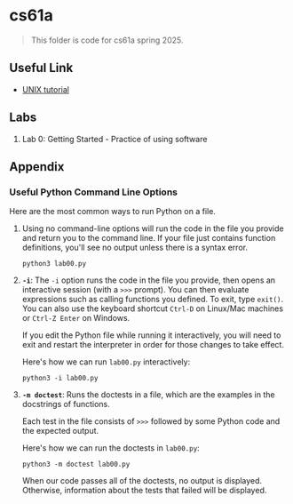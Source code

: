 # cs61a

> This folder is code for cs61a spring 2025.

## Useful Link

- [UNIX tutorial](https://cs61a.org/articles/unix/)

## Labs

1. Lab 0: Getting Started - Practice of using software

## Appendix

### Useful Python Command Line Options

Here are the most common ways to run Python on a file.

1. Using no command-line options will run the code in the file you provide and return you to the command line. If your file just contains function definitions, you'll see no output unless there is a syntax error.

    ```
    python3 lab00.py
    ```

2. **`-i`**: The `-i` option runs the code in the file you provide, then opens an interactive session (with a `>>>` prompt). You can then evaluate expressions such as calling functions you defined. To exit, type `exit()`. You can also use the keyboard shortcut `Ctrl-D` on Linux/Mac machines or `Ctrl-Z Enter` on Windows.

    If you edit the Python file while running it interactively, you will need to exit and restart the interpreter in order for those changes to take effect.

    Here's how we can run `lab00.py` interactively:
    ```
    python3 -i lab00.py
    ```

3. **`-m doctest`**: Runs the doctests in a file, which are the examples in the docstrings of functions.

    Each test in the file consists of `>>>` followed by some Python code and the expected output.

    Here's how we can run the doctests in `lab00.py`:
    ```
    python3 -m doctest lab00.py
    ```

    When our code passes all of the doctests, no output is displayed. Otherwise, information about the tests that failed will be displayed.